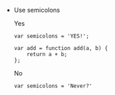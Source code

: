 - Use semicolons

    Yes

    ```
    var semicolons = 'YES!';

    var add = function add(a, b) {
        return a + b;
    };
    ```

    No

    ```
    var semicolons = 'Never?'
    ```

